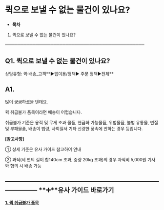 # 퀵으로 보낼 수 없는 물건이 있나요?

* **목차**

1. 퀵으로 보낼 수 없는 물건이 있나요?

──────────────────────────────────────────────

**Q1. 퀵으로 보낼 수 없는 물건이 있나요?**
----------------------------

상담유형: 퀵·배송\_고객**▶앱이용/정책▶ 주문 정책▶전체**

**A1.**
-------

많이 궁금하셨을 텐데요.

퀵 취급불가 품목이라면 배송이 어렵습니다.

취급불가 기준은 용적 및 무게 초과 물품, 현금화 가능물품, 위험물품, 불법 유통물, 변질 및 부패물품, 배송이 법령, 사회질서 기타 선량한 풍속에 반하는 경우 등입니다.

**[참고사항]**

① 상세 기준은 유사 가이드 참고하여 안내

② 과적(세 변의 길이 합140cm 초과, 중량 20kg 초과)의 경우 과적비 5,000원 기사와 협의 시 배송 가능

**―****―****―****―****―****―****―****―****―****―****―****―****―****―****―****―****―****―****―****―****―****―****―****―****―****―****―****―****―** **➕****유사 가이드 바로가기**
----------------------------------------------------------------------------------------------------------------------------------------------------------------------

**[1. 퀵 취급불가 품목](https://kakaomobilitysupport.zendesk.com/hc/ko/articles/29874979727385-%ED%80%B5-%EC%B7%A8%EA%B8%89%EB%B6%88%EA%B0%80-%ED%92%88%EB%AA%A9)**